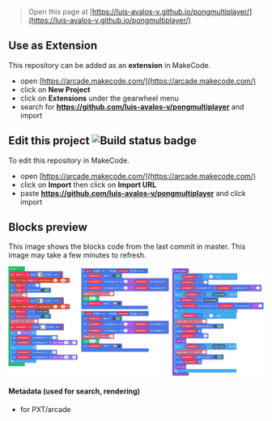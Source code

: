 


> Open this page at [https://luis-avalos-v.github.io/pongmultiplayer/](https://luis-avalos-v.github.io/pongmultiplayer/)

## Use as Extension

This repository can be added as an **extension** in MakeCode.

* open [https://arcade.makecode.com/](https://arcade.makecode.com/)
* click on **New Project**
* click on **Extensions** under the gearwheel menu
* search for **https://github.com/luis-avalos-v/pongmultiplayer** and import

## Edit this project ![Build status badge](https://github.com/luis-avalos-v/pongmultiplayer/workflows/MakeCode/badge.svg)

To edit this repository in MakeCode.

* open [https://arcade.makecode.com/](https://arcade.makecode.com/)
* click on **Import** then click on **Import URL**
* paste **https://github.com/luis-avalos-v/pongmultiplayer** and click import

## Blocks preview

This image shows the blocks code from the last commit in master.
This image may take a few minutes to refresh.

![A rendered view of the blocks](https://github.com/luis-avalos-v/pongmultiplayer/raw/master/.github/makecode/blocks.png)

#### Metadata (used for search, rendering)

* for PXT/arcade
<script src="https://makecode.com/gh-pages-embed.js"></script><script>makeCodeRender("{{ site.makecode.home_url }}", "{{ site.github.owner_name }}/{{ site.github.repository_name }}");</script>
